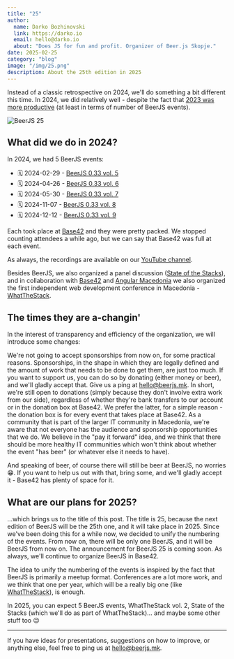 ```yaml
---
title: "25"
author:
  name: Darko Bozhinovski
  link: https://darko.io
  email: hello@darko.io
  about: "Does JS for fun and profit. Organizer of Beer.js Skopje."
date: 2025-02-25
category: "blog"
image: "/img/25.png"
description: About the 25th edition in 2025
---
```


Instead of a classic retrospective on 2024, we'll do something a bit different this time. In 2024, we did relatively well - despite the fact that [2023 was more productive](/2023-in-review) (at least in terms of number of BeerJS events).

![BeerJS 25](/img/25.png)

## What did we do in 2024?

In 2024, we had 5 BeerJS events:

- 🗓️ 2024-02-29 - [BeerJS 0.33 vol. 5](/announcements/033-vol5-announcement)
- 🗓️ 2024-04-26 - [BeerJS 0.33 vol. 6](/announcements/033-vol6-announcement)
- 🗓️ 2024-05-30 - [BeerJS 0.33 vol. 7](/announcements/033-vol7-announcement)
- 🗓️ 2024-11-07 - [BeerJS 0.33 vol. 8](/announcements/033-vol8-announcement)
- 🗓️ 2024-12-12 - [BeerJS 0.33 vol. 9](/announcements/033-vol9-announcement)

Each took place at [Base42](https://42.mk) and they were pretty packed. We stopped counting attendees a while ago, but we can say that Base42 was full at each event.

As always, the recordings are available on our [YouTube channel](https://www.youtube.com/channel/UCScyJr3W0-BFCrPW1kLcGmQ).

Besides BeerJS, we also organized a panel discussion ([State of the Stacks](https://stateofthestacks.deved.mk)), and in collaboration with [Base42](https://42.mk) and [Angular Macedonia](https://www.angularmacedonia.org) we also organized the first independent web development conference in Macedonia - [WhatTheStack](https://wts.sh).

## The times they are a-changin'

In the interest of transparency and efficiency of the organization, we will introduce some changes:

We're not going to accept sponsorships from now on, for some practical reasons. Sponsorships, in the shape in which they are legally defined and the amount of work that needs to be done to get them, are just too much. If you want to support us, you can do so by donating (either money or beer), and we'll gladly accept that. Give us a ping at [hello@beerjs.mk](mailto:hello@beerjs.mk). In short, we're still open to donations (simply because they don't involve extra work from our side), regardless of whether they're bank transfers to our account or in the donation box at Base42. We prefer the latter, for a simple reason - the donation box is for every event that takes place at Base42. As a community that is part of the larger IT community in Macedonia, we're aware that not everyone has the audience and sponsorship opportunities that we do. We believe in the "pay it forward" idea, and we think that there should be more healthy IT communities which won't think about whether the event "has beer" (or whatever else it needs to have).

And speaking of beer, of course there will still be beer at BeerJS, no worries 😁. If you want to help us out with that, bring some, and we'll gladly accept it - Base42 has plenty of space for it.

## What are our plans for 2025?

...which brings us to the title of this post. The title is 25, because the next edition of BeerJS will be the 25th one, and it will take place in 2025. Since we've been doing this for a while now, we decided to unify the numbering of the events. From now on, there will be only one BeerJS, and it will be BeerJS from now on. The announcement for BeerJS 25 is coming soon. As always, we'll continue to organize BeerJS in Base42.

The idea to unify the numbering of the events is inspired by the fact that BeerJS is primarily a meetup format. Conferences are a lot more work, and we think that one per year, which will be a really big one (like [WhatTheStack](https://wts.sh)), is enough.

In 2025, you can expect 5 BeerJS events, WhatTheStack vol. 2, State of the Stacks (which we'll do as part of WhatTheStack)... and maybe some other stuff too 😉

---

If you have ideas for presentations, suggestions on how to improve, or anything else, feel free to ping us at [hello@beerjs.mk](mailto:hello@beerjs.mk).
